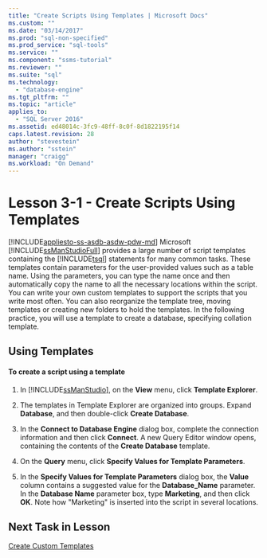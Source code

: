 ```yaml
---
title: "Create Scripts Using Templates | Microsoft Docs"
ms.custom: ""
ms.date: "03/14/2017"
ms.prod: "sql-non-specified"
ms.prod_service: "sql-tools"
ms.service: ""
ms.component: "ssms-tutorial"
ms.reviewer: ""
ms.suite: "sql"
ms.technology: 
  - "database-engine"
ms.tgt_pltfrm: ""
ms.topic: "article"
applies_to: 
  - "SQL Server 2016"
ms.assetid: ed48014c-3fc9-48ff-8c0f-8d1822195f14
caps.latest.revision: 28
author: "stevestein"
ms.author: "sstein"
manager: "craigg"
ms.workload: "On Demand"
---
```

# Lesson 3-1 - Create Scripts Using Templates
[!INCLUDE[appliesto-ss-asdb-asdw-pdw-md](../../includes/appliesto-ss-asdb-asdw-pdw-md.md)]
Microsoft [!INCLUDE[ssManStudioFull](../../includes/ssmanstudiofull-md.md)] provides a large number of script templates containing the [!INCLUDE[tsql](../../includes/tsql-md.md)] statements for many common tasks. These templates contain parameters for the user-provided values such as a table name. Using the parameters, you can type the name once and then automatically copy the name to all the necessary locations within the script. You can write your own custom templates to support the scripts that you write most often. You can also reorganize the template tree, moving templates or creating new folders to hold the templates. In the following practice, you will use a template to create a database, specifying collation template.  
  
## Using Templates  
  
#### To create a script using a template  
  
1.  In [!INCLUDE[ssManStudio](../../includes/ssmanstudio-md.md)], on the **View** menu, click **Template Explorer**.  
  
2.  The templates in Template Explorer are organized into groups. Expand **Database**, and then double-click **Create Database**.  
  
3.  In the **Connect to Database Engine** dialog box, complete the connection information and then click **Connect**. A new Query Editor window opens, containing the contents of the **Create Database** template.  
  
4.  On the **Query** menu, click **Specify Values for Template Parameters**.  
  
5.  In the **Specify Values for Template Parameters** dialog box, the **Value** column contains a suggested value for the **Database_Name** parameter. In the **Database Name** parameter box, type **Marketing**, and then click **OK**. Note how "Marketing" is inserted into the script in several locations.  
  
## Next Task in Lesson  
[Create Custom Templates](../../tools/sql-server-management-studio/lesson-3-2-create-custom-templates.md)  
  
  
  
